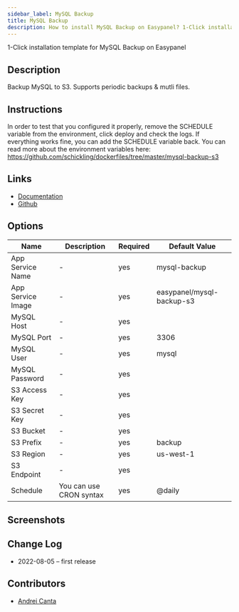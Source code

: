 ```yaml
---
sidebar_label: MySQL Backup
title: MySQL Backup
description: How to install MySQL Backup on Easypanel? 1-Click installation template for MySQL Backup on Easypanel
---
```


<!-- generated -->

1-Click installation template for MySQL Backup on Easypanel

## Description

Backup MySQL to S3. Supports periodic backups &amp; mutli files.

## Instructions

In order to test that you configured it properly, remove the SCHEDULE variable from the environment, click deploy and check the logs. If everything works fine, you can add the SCHEDULE variable back. You can read more about the environment variables here: https://github.com/schickling/dockerfiles/tree/master/mysql-backup-s3

## Links

- [Documentation](https://github.com/schickling/dockerfiles/tree/master/mysql-backup-s3)
- [Github](https://github.com/schickling/dockerfiles/tree/master/mysql-backup-s3)

## Options

Name | Description | Required | Default Value
-|-|-|-
App Service Name | - | yes | mysql-backup
App Service Image | - | yes | easypanel/mysql-backup-s3
MySQL Host | - | yes | 
MySQL Port | - | yes | 3306
MySQL User | - | yes | mysql
MySQL Password | - | yes | 
S3 Access Key | - | yes | 
S3 Secret Key | - | yes | 
S3 Bucket | - | yes | 
S3 Prefix | - | yes | backup
S3 Region | - | yes | us-west-1
S3 Endpoint | - | yes | 
Schedule | You can use CRON syntax | yes | @daily

## Screenshots


## Change Log

- 2022-08-05 – first release

## Contributors

- [Andrei Canta](https://github.com/deiucanta)
